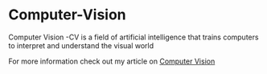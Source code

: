 # Computer-Vision
Computer Vision -CV is a field of artificial intelligence that trains computers to interpret and understand the visual world   

For more information check out my article on [Computer Vision](https://blurcode.in/blog/cv/)
